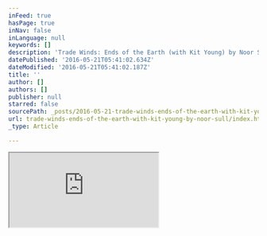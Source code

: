 ```yaml
---
inFeed: true
hasPage: true
inNav: false
inLanguage: null
keywords: []
description: 'Trade Winds: Ends of the Earth (with Kit Young) by Noor Sullivan'
datePublished: '2016-05-21T05:41:02.634Z'
dateModified: '2016-05-21T05:41:02.187Z'
title: ''
author: []
authors: []
publisher: null
starred: false
sourcePath: _posts/2016-05-21-trade-winds-ends-of-the-earth-with-kit-young-by-noor-sull.md
url: trade-winds-ends-of-the-earth-with-kit-young-by-noor-sull/index.html
_type: Article

---
```

<iframe src="https://bandcamp.com/EmbeddedPlayer/album=3664736031/size=large/bgcol=333333/linkcol=ffffff/minimal=true/transparent=true/" style=""><a href="http://noorsullivan.bandcamp.com/album/trade-winds-ends-of-the-earth-with-kit-young">Trade Winds: Ends of the Earth (with Kit Young) by Noor Sullivan</a></iframe>